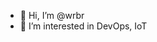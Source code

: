 - 👋 Hi, I’m @wrbr
- 👀 I’m interested in DevOps, IoT
<!---
wrbr/wrbr is a ✨ special ✨ repository because its `README.md` (this file) appears on your GitHub profile.
You can click the Preview link to take a look at your changes.
--->
